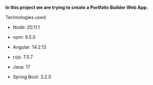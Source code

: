 **In this project we are trying to create a Portfolio Builder Web App.**

Technologies used:

- Node: 20.11.1
- npm: 9.5.0
- Angular: 14.2.13
- rxjs: 7.5.7

- Java: 17
- Spring Boot: 3.2.0
